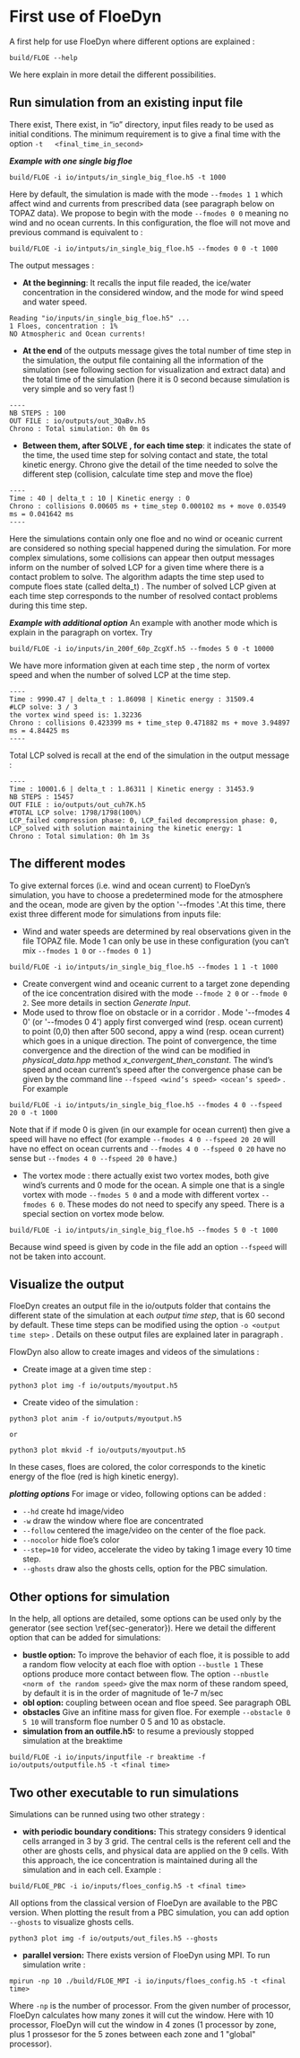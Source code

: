 # First use of FloeDyn

A first help for use FloeDyn where different options are explained :
```
build/FLOE --help
```
We here explain in more detail the different possibilities.


## Run simulation from an existing input file

There exist, There exist, in “io” directory, input files ready to be used as initial conditions. The minimum requirement is to give a final time with the option `-t   <final_time_in_second>`

***Example with one single big floe***
```
build/FLOE -i io/intputs/in_single_big_floe.h5 -t 1000
```
Here by default, the simulation is made with the mode  `--fmodes 1 1` which affect wind and currents from prescribed data (see paragraph below on TOPAZ data). We propose to begin with the mode `--fmodes 0 0` meaning no wind and no ocean currents. In this configuration, the floe will not move and previous command is equivalent to :
```
build/FLOE -i io/intputs/in_single_big_floe.h5 --fmodes 0 0 -t 1000
```
The output messages :
* **At the beginning**: It recalls the input file readed, the ice/water concentration in the considered window, and the mode for wind speed and water speed. 
```
Reading "io/inputs/in_single_big_floe.h5" ... 
1 Floes, concentration : 1%
NO Atmospheric and Ocean currents!
```
* **At the end** of the outputs message gives the total number of time step in the simulation, the output file containing all the information of the simulation (see following section for visualization and extract data) and the total time of the simulation (here it is 0 second because simulation is very simple and so very fast !)
```
----
NB STEPS : 100
OUT FILE : io/outputs/out_3QaBv.h5
Chrono : Total simulation: 0h 0m 0s
```
* **Between them, after SOLVE , for each time step**: it indicates the state of the time, the used time step for solving contact and state, the total kinetic energy. Chrono give the detail of the time needed to solve the different step (collision, calculate time step and move the floe)
```
----
Time : 40 | delta_t : 10 | Kinetic energy : 0
Chrono : collisions 0.00605 ms + time_step 0.000102 ms + move 0.03549 ms = 0.041642 ms
----
```
   
Here the simulations contain only one floe and no wind or oceanic current are considered so nothing special happened during the simulation. For more complex simulations, some collisions can appear then output messages inform on the number of solved LCP for a given time where there is a contact problem to solve. The algorithm adapts the time step used to compute floes state (called delta_t) . The number of solved LCP given at each time step corresponds to the number of resolved contact problems during this time step.

***Example with additional option***
An example with another mode which is explain in the paragraph on vortex. Try
```
build/FLOE -i io/inputs/in_200f_60p_ZcgXf.h5 --fmodes 5 0 -t 10000
```
We have more information given at each time step , the norm of vortex speed and when the number of solved LCP at the time step. 
```
----
Time : 9990.47 | delta_t : 1.86098 | Kinetic energy : 31509.4
#LCP solve: 3 / 3
the vortex wind speed is: 1.32236
Chrono : collisions 0.423399 ms + time_step 0.471882 ms + move 3.94897 ms = 4.84425 ms
----
```
Total LCP solved is recall at the end of the simulation in the output message :
```
----
Time : 10001.6 | delta_t : 1.86311 | Kinetic energy : 31453.9
NB STEPS : 15457
OUT FILE : io/outputs/out_cuh7K.h5
#TOTAL LCP solve: 1798/1798(100%) 
LCP_failed compression phase: 0, LCP_failed decompression phase: 0, LCP_solved with solution maintaining the kinetic energy: 1
Chrono : Total simulation: 0h 1m 3s
```

## The different modes

To give external forces (i.e.  wind and ocean current) to FloeDyn’s simulation, you have to choose a predetermined mode for the atmosphere and the ocean, mode are given by the option '--fmodes <atmosphere mode> <ocean mode>'.At this time, there exist three different mode for simulations from inputs file:
* Wind and water speeds are determined by real observations given in the file TOPAZ file. Mode 1 can only be use in these configuration (you can’t mix  `--fmodes 1 0` or `--fmodes 0 1` )
```
build/FLOE -i io/intputs/in_single_big_floe.h5 --fmodes 1 1 -t 1000
```
* Create convergent wind and oceanic current to a target zone depending of the ice concentration disired with the mode `--fmode 2 0` or  `--fmode 0 2`. See more details in section *Generate Input*.
* Mode used to throw floe on obstacle or in a corridor . Mode '--fmodes 4 0' (or '--fmodes 0 4') apply first converged wind (resp. ocean current) to point (0,0) then after 500 second, appy a wind (resp. ocean current) which goes in a unique direction. The point of convergence, the time convergence and the direction of the wind can be modified in *physical_data.hpp* method *x_convergent_then_constant*. The wind’s speed and ocean current’s speed after the convergence phase can be given by the command line `--fspeed <wind’s speed> <ocean’s speed>` . For example
```
build/FLOE -i io/intputs/in_single_big_floe.h5 --fmodes 4 0 --fspeed 20 0 -t 1000
```
Note that if if mode 0 is given (in our example for ocean current) then give a speed will have no effect (for example `--fmodes 4 0 --fspeed 20 20` will have no effect on ocean currents and `--fmodes 4 0 --fspeed 0 20` have no sense but `--fmodes 4 0 --fspeed 20 0` have.)
* The vortex mode : there actually exist two vortex modes, both give wind’s currents and 0 mode for the ocean. A simple one that is a single vortex with mode `--fmodes 5 0` and a mode with different vortex `--fmodes 6 0`. These modes do not need to specify any speed. There is a special section on vortex mode below.
```
build/FLOE -i io/intputs/in_single_big_floe.h5 --fmodes 5 0 -t 1000
```
Because wind speed is given by code in the file add an option `--fspeed` will not be taken into account. 


## Visualize the output
FloeDyn creates an output file in the io/outputs folder that contains the different state of the simulation at each *output time step*, that is 60 second by default. These time steps can be modified using the option `-o <output time step>` . Details on these output files are explained later in paragraph .

FlowDyn also allow to create images and videos of the simulations :
* Create image at a given time step :
```
python3 plot img -f io/outputs/myoutput.h5
```
* Create video of the simulation :
```
python3 plot anim -f io/outputs/myoutput.h5
```
	or
```
python3 plot mkvid -f io/outputs/myoutput.h5
```
In these cases, floes are colored, the color corresponds to the kinetic energy of the floe (red is high kinetic energy).


***plotting options***
For image or video, following options can be added :
* `--hd` create hd image/video
* `-w` draw the window where floe are concentrated
* `--follow` centered the image/video on the center of the floe pack.
* `--nocolor` hide floe’s color
* `--step=10` for video, accelerate the video by taking 1 image every 10 time step.
* `--ghosts` draw also the ghosts cells, option for the PBC simulation.


## Other options for simulation
In the help, all options are detailed, some options can be used only by the generator (see section \ref{sec-generator}). Here we detail the different option that can be added for simulations:
* **bustle option:** To improve the behavior of each floe, it is possible to add a random flow velocity at each floe with option `--bustle 1`  These options produce more contact between flow. The option `--nbustle <norm of the random speed>` give the max norm of these random speed, by default it is in the order of magnitude of 1e-7 m/sec
* **obl option:** coupling between ocean and floe speed. See paragraph OBL
* **obstacles** Give an infitine mass for given floe. For exemple `--obstacle 0 5 10` will transform floe number 0 5 and 10 as obstacle.
* **simulation from an outfile.h5:** to resume a previously stopped simulation at the breaktime 
```
build/FLOE -i io/inputs/inputfile -r breaktime -f io/outputs/outputfile.h5 -t <final time>
```

## Two other executable to run simulations
Simulations can be runned using two other strategy :
* **with periodic boundary conditions:** This strategy considers 9 identical cells arranged in 3 by 3 grid. The central cells is the referent cell and the other are ghosts cells, and physical data are applied on the 9 cells. With this approach, the ice concentration is maintained during all the simulation and in each cell.
Example : 
```
build/FLOE_PBC -i io/inputs/floes_config.h5 -t <final time>
```
All options from the classical version of FloeDyn are available to the PBC version.
When plotting the result from a PBC simulation, you can add option `--ghosts` to visualize ghosts cells.
```
python3 plot img -f io/outputs/out_files.h5 --ghosts
```
* **parallel version:** There exists version of FloeDyn using MPI. To run simulation write :
```
mpirun -np 10 ./build/FLOE_MPI -i io/inputs/floes_config.h5 -t <final time>
```
Where `-np` is the number of processor. From the given number of processor, FloeDyn calculates how many zones it will cut the window. Here with 10 processor, FloeDyn will cut the window in 4 zones (1 processor by zone, plus 1 prossesor for the 5 zones between each zone and 1 "global" processor).


